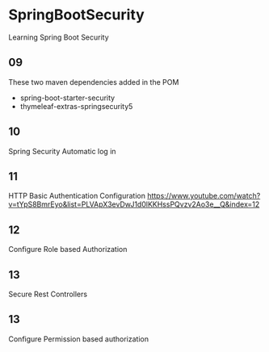 # SpringBootSecurity
Learning Spring Boot Security
## 09
These two maven dependencies added in the POM
* spring-boot-starter-security
* thymeleaf-extras-springsecurity5
## 10
Spring Security Automatic log in 
## 11
HTTP Basic Authentication Configuration
https://www.youtube.com/watch?v=tYpS8BmrEyo&list=PLVApX3evDwJ1d0lKKHssPQvzv2Ao3e__Q&index=12

## 12
Configure Role based Authorization
## 13
Secure Rest Controllers
## 13
Configure Permission based authorization
